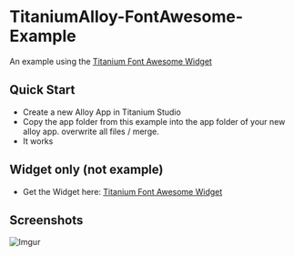 TitaniumAlloy-FontAwesome-Example
=================================

An example using the [Titanium Font Awesome Widget](https://github.com/MattMcFarland/com.mattmcfarland.fontawesome)


## Quick Start

* Create a new Alloy App in Titanium Studio
* Copy the app folder from this example into the app folder of your new alloy app. overwrite all files / merge.
* It works

## Widget only (not example)
* Get the Widget here:  [Titanium Font Awesome Widget](https://github.com/MattMcFarland/com.mattmcfarland.fontawesome)

## Screenshots

![Imgur](http://i.imgur.com/xuUFdQE.png)


